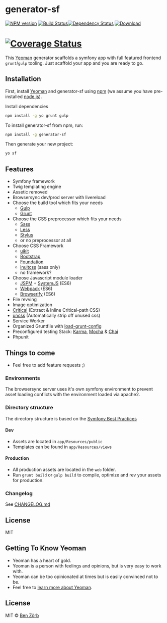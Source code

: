 # generator-sf 

[![NPM version][npm-image]][npm-url] [![Build Status][travis-image]][travis-url][![Dependency Status][depstat-image]][depstat-url] [![Download][dlcounter-image]][dlcounter-url]

#  [![Coverage Status][coveralls-image]][coveralls-url] 

This [Yeoman](http://yeoman.io) generator scaffolds a symfony app with full featured frontend `grunt`/`gulp` tooling. 
Just scaffold your app and you are ready to go. 


## Installation

First, install [Yeoman](http://yeoman.io) and generator-sf using [npm](https://www.npmjs.com/) (we assume you have pre-installed [node.js](https://nodejs.org/)).

Install dependencies
```bash
npm install -g yo grunt gulp
```
To install generator-sf from npm, run:
```bash
npm install -g generator-sf
```

Then generate your new project:

```bash
yo sf
```

## Features
* Symfony framework
* Twig templating engine
* Assetic removed
* Browsersync dev/prod server with livereload
* Choose the build tool which fits your needs
  - [Gulp](http://gulpjs.com/)
  - [Grunt](http://gruntjs.com/)
* Choose the CSS preprocessor which fits your needs
  - [Sass](http://sass-lang.com/)
  - [Less](http://lesscss.org)
  - [Stylus](http://learnboost.github.io/stylus/)
  - or no preprocessor at all
* Choose CSS Framework
  * [uikit](http://getuikit.com)  
  * [Bootstrap](http://getbootstrap.com)
  * [Foundation](http://foundation.zurb.com)
  * [inuitcss](http://inuitcss.com) (sass only)
  * no framework?
* Choose Javascript module loader
  * [JSPM](http://jspm.io/) + [SystemJS](https://github.com/systemjs/systemjs) (ES6)
  * [Webpack](https://webpack.github.io/) (ES6)
  * [Browserify](http://browserify.org/) (ES6)
* File revving
* Image optimization
* [Critical](https://github.com/addyosmani/critical) (Extract & Inline Critical-path CSS) 
* [uncss](https://github.com/addyosmani/grunt-uncss) (Automatically strip off unused css)
* Service Worker
* Organized Gruntfile with [load-grunt-config](http://firstandthird.github.io/load-grunt-config)
* Preconfigured testing Stack: [Karma](http://karma-runner.github.io/0.12/index.html), [Mocha](http://mochajs.org/) & [Chai](http://chaijs.com/)
* Phpunit 


## Things to come

  * Feel free to add feature requests ;)

### Environments
The browsersync server uses it's own symfony environment to prevent asset loading conflicts with the environment loaded via apache2. 

### Directory structure
The directory structure is based on the [Symfony Best Practices](http://symfony.com/doc/current/best_practices/index.html)
#### Dev
* Assets are located in `app/Resources/public` 
* Templates can be found in `app/Resources/views` 

#### Production
* All production assets are located in the `web` folder.
* Run `grunt build` or `gulp build` to compile, optimize and rev your assets for production.


### Changelog

See [CHANGELOG.md](CHANGELOG.md)

## License

MIT

[npm-url]: https://npmjs.org/package/generator-sf
[npm-image]: https://badge.fury.io/js/generator-sf.svg

[travis-url]: https://travis-ci.org/bezoerb/generator-sf
[travis-image]: https://secure.travis-ci.org/bezoerb/generator-sf.svg?branch=master

[depstat-url]: https://david-dm.org/bezoerb/generator-sf
[depstat-image]: https://david-dm.org/bezoerb/generator-sf/status.svg

[dlcounter-url]: https://www.npmjs.com/package/generator-sf
[dlcounter-image]: https://img.shields.io/npm/dm/generator-sf.svg

[coveralls-url]: https://coveralls.io/github/bezoerb/generator-sf?branch=master
[coveralls-image]: https://coveralls.io/repos/github/bezoerb/generator-sf/badge.svg?branch=master





## Getting To Know Yeoman

 * Yeoman has a heart of gold.
 * Yeoman is a person with feelings and opinions, but is very easy to work with.
 * Yeoman can be too opinionated at times but is easily convinced not to be.
 * Feel free to [learn more about Yeoman](http://yeoman.io/).

## License

MIT © [Ben Zörb](http://dommerlaune.com)

